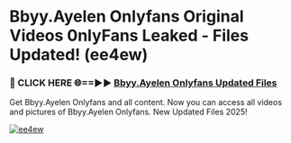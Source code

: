 # Bbyy.Ayelen Onlyfans Original Videos 0nlyFans Leaked - Files Updated! (ee4ew)

<h3>🔴 CLICK HERE 🌐==►► <a href="https://tinyurl.com/brd5kh86" rel="nofollow">Bbyy.Ayelen Onlyfans Updated Files</a></h3>

Get Bbyy.Ayelen Onlyfans and all content. Now you can access all videos and pictures of Bbyy.Ayelen Onlyfans. New Updated Files 2025!

[![ee4ew](https://i.imgur.com/K7sEzmb.gif)](https://tinyurl.com/brd5kh86)

